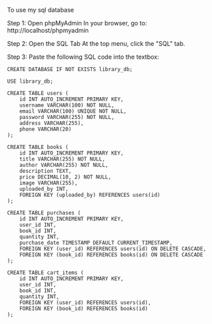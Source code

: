 To use my sql database

Step 1: Open phpMyAdmin In your browser, go to: http://localhost/phpmyadmin

Step 2: Open the SQL Tab At the top menu, click the "SQL" tab.

Step 3: Paste the following SQL code into the textbox:

    CREATE DATABASE IF NOT EXISTS library_db;

    USE library_db;

    CREATE TABLE users (
        id INT AUTO_INCREMENT PRIMARY KEY,
        username VARCHAR(100) NOT NULL,
        email VARCHAR(100) UNIQUE NOT NULL,
        password VARCHAR(255) NOT NULL,
        address VARCHAR(255),
        phone VARCHAR(20)
    );

    CREATE TABLE books (
        id INT AUTO_INCREMENT PRIMARY KEY,
        title VARCHAR(255) NOT NULL,
        author VARCHAR(255) NOT NULL,
        description TEXT,
        price DECIMAL(10, 2) NOT NULL,
        image VARCHAR(255),
        uploaded_by INT,
        FOREIGN KEY (uploaded_by) REFERENCES users(id)
    );

    CREATE TABLE purchases (
        id INT AUTO_INCREMENT PRIMARY KEY,
        user_id INT,
        book_id INT,
        quantity INT, 
        purchase_date TIMESTAMP DEFAULT CURRENT_TIMESTAMP,
        FOREIGN KEY (user_id) REFERENCES users(id) ON DELETE CASCADE,
        FOREIGN KEY (book_id) REFERENCES books(id) ON DELETE CASCADE
    );

    CREATE TABLE cart_items (
        id INT AUTO_INCREMENT PRIMARY KEY,
        user_id INT,
        book_id INT,
        quantity INT,
        FOREIGN KEY (user_id) REFERENCES users(id),
        FOREIGN KEY (book_id) REFERENCES books(id)
    );




